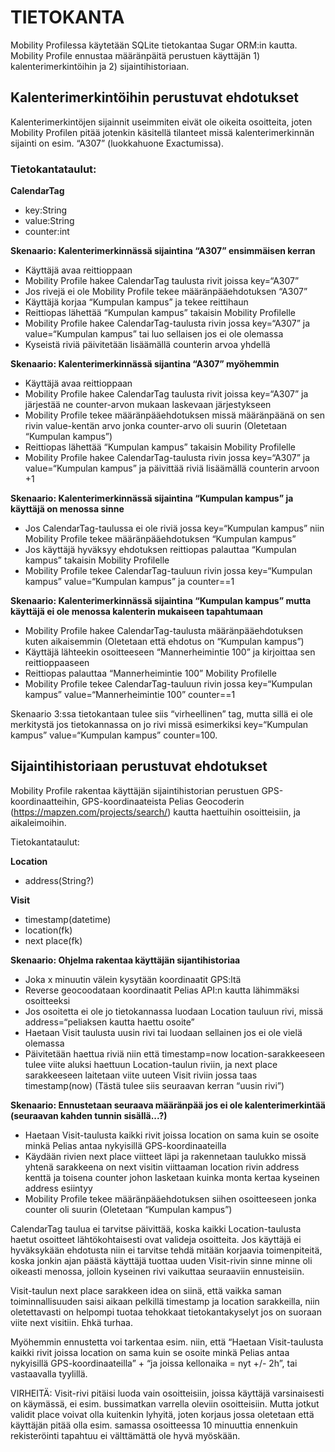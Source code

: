 # TIETOKANTA

Mobility Profilessa käytetään SQLite tietokantaa Sugar ORM:in kautta.
Mobility Profile ennustaa määränpäitä perustuen käyttäjän 1) kalenterimerkintöihin ja 2) sijaintihistoriaan. 

Kalenterimerkintöihin perustuvat ehdotukset
-------------------------------------------

Kalenterimerkintöjen sijainnit useimmiten eivät ole oikeita osoitteita, joten Mobility Profilen pitää jotenkin käsitellä tilanteet missä kalenterimerkinnän sijainti on esim. “A307” (luokkahuone Exactumissa).

### Tietokantataulut:

**CalendarTag**
* key:String
* value:String
* counter:int 

**Skenaario: Kalenterimerkinnässä sijaintina “A307” ensimmäisen kerran**
- Käyttäjä avaa reittioppaan
- Mobility Profile hakee CalendarTag taulusta rivit joissa key=“A307”
- Jos rivejä ei ole Mobility Profile tekee määränpääehdotuksen “A307”
- Käyttäjä korjaa “Kumpulan kampus” ja tekee reittihaun
- Reittiopas lähettää “Kumpulan kampus” takaisin Mobility Profilelle
- Mobility Profile hakee CalendarTag-taulusta rivin jossa key=“A307” ja value=“Kumpulan kampus” tai luo sellaisen jos ei ole olemassa
- Kyseistä riviä päivitetään lisäämällä counterin arvoa yhdellä

**Skenaario: Kalenterimerkinnässä sijantina “A307” myöhemmin**
- Käyttäjä avaa reittioppaan
- Mobility Profile hakee CalendarTag taulusta rivit joissa key=“A307” ja järjestää ne counter-arvon mukaan laskevaan järjestykseen
- Mobility Profile tekee määränpääehdotuksen missä määränpäänä on sen rivin value-kentän arvo jonka counter-arvo oli suurin (Oletetaan “Kumpulan kampus”)
- Reittiopas lähettää “Kumpulan kampus” takaisin Mobility Profilelle
- Mobility Profile hakee CalendarTag-taulusta rivin jossa key=“A307” ja value=“Kumpulan kampus” ja päivittää riviä lisäämällä counterin arvoon +1

**Skenaario: Kalenterimerkinnässä sijaintina “Kumpulan kampus” ja käyttäjä on menossa sinne**
- Jos CalendarTag-taulussa ei ole riviä jossa key=“Kumpulan kampus” niin Mobility Profile tekee määränpääehdotuksen “Kumpulan kampus”
- Jos käyttäjä hyväksyy ehdotuksen reittiopas palauttaa “Kumpulan kampus” takaisin Mobility Profilelle
- Mobility Profile tekee CalendarTag-tauluun rivin jossa key=“Kumpulan kampus” value=“Kumpulan kampus” ja counter==1

**Skenaario: Kalenterimerkinnässä sijaintina “Kumpulan kampus” mutta käyttäjä ei ole menossa kalenterin mukaiseen tapahtumaan**
- Mobility Profile hakee CalendarTag-taulusta määränpääehdotuksen kuten aikaisemmin (Oletetaan että ehdotus on “Kumpulan kampus”)
- Käyttäjä lähteekin osoitteeseen “Mannerheimintie 100” ja kirjoittaa sen reittioppaaseen
- Reittiopas palauttaa “Mannerheimintie 100” Mobility Profilelle
- Mobility Profile tekee CalendarTag-tauluun rivin jossa key=“Kumpulan kampus” value=“Mannerheimintie 100” counter==1

Skenaario 3:ssa tietokantaan tulee siis “virheellinen” tag, mutta sillä ei ole merkitystä jos tietokannassa on jo rivi missä esimerkiksi key=“Kumpulan kampus” value=“Kumpulan kampus” counter=100. 




Sijaintihistoriaan perustuvat ehdotukset
-------------------------------------------

Mobility Profile rakentaa käyttäjän sijaintihistorian perustuen GPS-koordinaatteihin, GPS-koordinaateista Pelias Geocoderin (https://mapzen.com/projects/search/) kautta haettuihin osoitteisiin, ja aikaleimoihin. 


Tietokantataulut:

**Location**
* address(String?)

**Visit**
* timestamp(datetime)
* location(fk)
* next place(fk)

**Skenaario: Ohjelma rakentaa käyttäjän sijantihistoriaa**
- Joka x minuutin välein kysytään koordinaatit GPS:ltä
- Reverse geocoodataan koordinaatit Pelias API:n kautta lähimmäksi osoitteeksi
- Jos osoitetta ei ole jo tietokannassa luodaan Location tauluun rivi, missä address=“peliaksen kautta haettu osoite”
- Haetaan Visit taulusta uusin rivi tai luodaan sellainen jos ei ole vielä olemassa
- Päivitetään haettua riviä niin että timestamp=now location-sarakkeeseen tulee viite aluksi haettuun Location-taulun riviin, ja next place sarakkeeseen laitetaan viite uuteen Visit riviin jossa taas timestamp(now) (Tästä tulee siis seuraavan kerran “uusin rivi”)

**Skenaario: Ennustetaan seuraava määränpää jos ei ole kalenterimerkintää (seuraavan kahden tunnin sisällä...?)**
- Haetaan Visit-taulusta kaikki rivit joissa location on sama kuin se osoite minkä Pelias antaa nykyisillä GPS-koordinaateilla
- Käydään rivien next place viitteet läpi ja rakennetaan taulukko missä yhtenä sarakkeena on next visitin viittaaman location rivin address kenttä ja toisena counter johon lasketaan kuinka monta kertaa kyseinen address esiintyy
- Mobility Profile tekee määränpääehdotuksen siihen osoitteeseen jonka counter oli suurin (Oletetaan “Kumpulan kampus”)

CalendarTag taulua ei tarvitse päivittää, koska kaikki Location-taulusta haetut osoitteet lähtökohtaisesti ovat valideja osoitteita. 
Jos käyttäjä ei hyväksykään ehdotusta niin ei tarvitse tehdä mitään korjaavia toimenpiteitä, koska jonkin ajan päästä käyttäjä tuottaa uuden Visit-rivin sinne minne oli oikeasti menossa, jolloin kyseinen rivi vaikuttaa seuraaviin ennusteisiin. 

Visit-taulun next place sarakkeen idea on siinä, että vaikka saman toiminnallisuuden saisi aikaan pelkillä timestamp ja location sarakkeilla, niin oletettavasti on helpompi tuotaa tehokkaat tietokantakyselyt jos on suoraan viite next visitiin. Ehkä turhaa.

Myöhemmin ennustetta voi tarkentaa esim. niin, että “Haetaan Visit-taulusta kaikki rivit joissa location on sama kuin se osoite minkä Pelias antaa nykyisillä GPS-koordinaateilla” + “ja joissa kellonaika = nyt +/- 2h”, tai vastaavalla tyylillä.

VIRHEITÄ:
Visit-rivi pitäisi luoda vain osoitteisiin, joissa käyttäjä varsinaisesti on käymässä, ei esim. bussimatkan varrella oleviin osoitteisiin. Mutta jotkut validit place voivat olla kuitenkin lyhyitä, joten korjaus jossa oletetaan että käyttäjän pitää olla esim. samassa osoitteessa 10 minuuttia ennenkuin rekisteröinti tapahtuu ei välttämättä ole hyvä myöskään.












